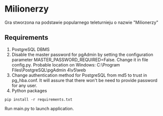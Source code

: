 # Milionerzy

Gra stworzona na podstawie popularnego teleturnieju o nazwie "Milionerzy"

## Requirements

1. PostgreSQL DBMS
2. Disable the master password for pgAdmin by setting the configuration parameter MASTER_PASSWORD_REQUIRED=False. Change it in file config.py. Probable location on Windows: C:\Program Files\PostgreSQL\pgAdmin 4\v5\web
3. Change authentication method for PostgreSQL from md5 to trust in pg_hba.conf. It will assure that there won't be need to provide password for any user.
4. Python packages

```
pip install -r requirements.txt
```

Run main.py to launch application.
